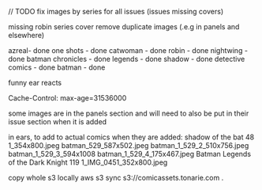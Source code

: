 // TODO
fix images by series for all issues (issues missing covers)

missing robin series cover
remove duplicate images (.e.g in panels and elsewhere)

azreal- done
one shots - done
catwoman - done
robin - done
nightwing - done
batman chronicles - done
legends - done
shadow - done
detective comics - done
batman - done

funny
ear
reacts

<!-- TODO: dev and deployment instructions -->

Cache-Control: max-age=31536000

some images are in the panels section and will need to also be put in their issue section when it is added

in ears, to add to actual comics when they are added:
shadow of the bat 48 1_354x800.jpeg
batman_529_587x502.jpeg
batman_1_529_2_510x756.jpeg
batman_1_529_3_594x1008
batman_1_529_4_175x467.jpeg
Batman Legends of the Dark Knight 119 1_IMG_0451_352x800.jpeg

copy whole s3 locally
aws s3 sync s3://comicassets.tonarie.com .
